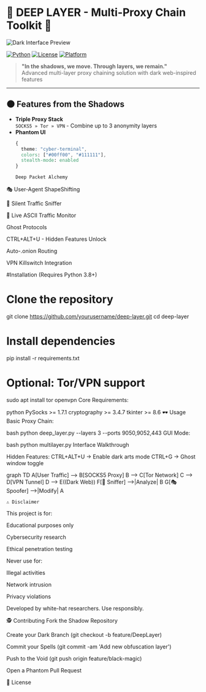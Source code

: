 # 🔮 DEEP LAYER - Multi-Proxy Chain Toolkit 🔗

![Dark Interface Preview]((https://github.com/user-attachments/assets/6d5d671e-16ae-4ffb-a348-2693bbbffebe)
)

[![Python](https://img.shields.io/badge/Python-3.8%2B-black?style=flat&logo=python&logoColor=green)](https://www.python.org/)
[![License](https://img.shields.io/badge/License-Hacker's_Code-black?style=flat&logo=heart&logoColor=red)](LICENSE)
[![Platform](https://img.shields.io/badge/OS-Linux%20|%20Windows%20|%20macOS-black?style=flat&logo=linux&logoColor=white)]()

> **"In the shadows, we move. Through layers, we remain."**  
> Advanced multi-layer proxy chaining solution with dark web-inspired features

---

## 🌑 Features from the Shadows

- **Triple Proxy Stack**  
  `SOCKS5 » Tor » VPN` - Combine up to 3 anonymity layers
- **Phantom UI**  
  ```css
  { 
    theme: "cyber-terminal", 
    colors: ["#00ff00", "#111111"], 
    stealth-mode: enabled 
  }

  Deep Packet Alchemy

🎭 User-Agent ShapeShifting

📡 Silent Traffic Sniffer

🔄 Live ASCII Traffic Monitor

Ghost Protocols

CTRL+ALT+U - Hidden Features Unlock

Auto-.onion Routing

VPN Killswitch Integration

#Installation (Requires Python 3.8+)
# Clone the repository
git clone https://github.com/yourusername/deep-layer.git
cd deep-layer

# Install dependencies
pip install -r requirements.txt

# Optional: Tor/VPN support
sudo apt install tor openvpn
Core Requirements:

python
PySocks >= 1.7.1
cryptography >= 3.4.7
tkinter >= 8.6
🕶 Usage
Basic Proxy Chain:

bash
python deep_layer.py --layers 3 --ports 9050,9052,443
GUI Mode:

bash
python multilayer.py
Interface Walkthrough

Hidden Features:
CTRL+ALT+U → Enable dark arts mode
CTRL+G → Ghost window toggle

graph TD
    A[User Traffic] --> B[SOCKS5 Proxy]
    B --> C[Tor Network]
    C --> D[VPN Tunnel]
    D --> E((Dark Web))
    F[📡 Sniffer] -->|Analyze| B
    G[🎭 Spoofer] -->|Modify| A


    ⚠️ Disclaimer
This project is for:

Educational purposes only

Cybersecurity research

Ethical penetration testing

Never use for:

Illegal activities

Network intrusion

Privacy violations

Developed by white-hat researchers. Use responsibly.

🕵️ Contributing
Fork the Shadow Repository

Create your Dark Branch (git checkout -b feature/DeepLayer)

Commit your Spells (git commit -am 'Add new obfuscation layer')

Push to the Void (git push origin feature/black-magic)

Open a Phantom Pull Request

🔐 License





